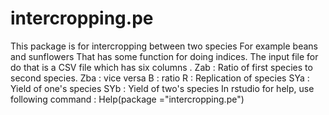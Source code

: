 # intercropping.pe

This package is for intercropping between two species
For example beans and sunflowers
That has some function for doing indices.
The input file for do that is a CSV file which has six columns .
Zab : Ratio of first species to second species. 
Zba : vice versa 
B : ratio
R : Replication of species
SYa : Yield of one's species
SYb : Yield of two's species
In rstudio for help, use following  command :
Help(package ="intercropping.pe")
